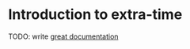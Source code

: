 # Introduction to extra-time

TODO: write [great documentation](http://jacobian.org/writing/great-documentation/what-to-write/)
